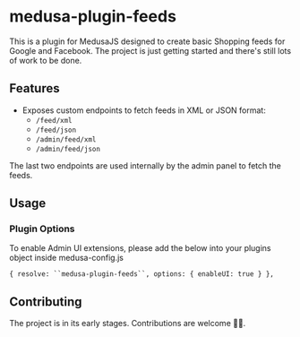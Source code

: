 # medusa-plugin-feeds

This is a plugin for MedusaJS designed to create basic Shopping feeds for Google and Facebook. The project is just getting started and there's still lots of work to be done.

## Features

- Exposes custom endpoints to fetch feeds in XML or JSON format:
  - `/feed/xml`
  - `/feed/json`
  - `/admin/feed/xml`
  - `/admin/feed/json`

The last two endpoints are used internally by the admin panel to fetch the feeds.

## Usage

### Plugin Options

To enable Admin UI extensions, please add the below into your plugins object inside medusa-config.js

` { resolve: ``medusa-plugin-feeds``, options: { enableUI: true } }, `

## Contributing

The project is in its early stages. Contributions are welcome 💚🙏.
